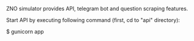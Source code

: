 ZNO simulator provides API, telegram bot and question scraping features.

Start API by executing following command (first, cd to "api" directory):

$ gunicorn app
